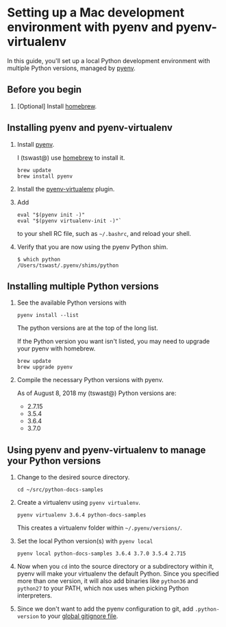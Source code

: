 # Setting up a Mac development environment with pyenv and pyenv-virtualenv

In this guide, you'll set up a local Python development environment with
multiple Python versions, managed by [pyenv](https://github.com/pyenv/pyenv).

## Before you begin

1.  [Optional] Install [homebrew](https://brew.sh/).

## Installing pyenv and pyenv-virtualenv

1.  Install [pyenv](https://github.com/pyenv/pyenv).

    I (tswast@) use [homebrew](https://brew.sh/) to install it.

    ```
    brew update
    brew install pyenv
    ```

1.  Install the [pyenv-virtualenv](https://github.com/pyenv/pyenv-virtualenv)
    plugin.

1.  Add

    ```
    eval "$(pyenv init -)"
    eval "$(pyenv virtualenv-init -)"`
    ```

    to your shell RC file, such as `~/.bashrc`, and reload your shell.

1.  Verify that you are now using the pyenv Python shim.

    ```
    $ which python
    /Users/tswast/.pyenv/shims/python
    ```

## Installing multiple Python versions


1.  See the available Python versions with

    ```
    pyenv install --list
    ```

    The python versions are at the top of the long list.

    If the Python version you want isn't listed, you may need to upgrade
    your pyenv with homebrew.

    ```
    brew update
    brew upgrade pyenv
    ```

1.  Compile the necessary Python versions with pyenv.

    As of August 8, 2018 my (tswast@) Python versions are:

    *  2.7.15
    *  3.5.4
    *  3.6.4
    *  3.7.0

## Using pyenv and pyenv-virtualenv to manage your Python versions

1.  Change to the desired source directory.

    ```
    cd ~/src/python-docs-samples
    ```

1.  Create a virtualenv using `pyenv virtualenv`.

    ```
    pyenv virtualenv 3.6.4 python-docs-samples
    ```

    This creates a virtualenv folder within `~/.pyenv/versions/`.

1.  Set the local Python version(s) with `pyenv local`

    ```
    pyenv local python-docs-samples 3.6.4 3.7.0 3.5.4 2.715
    ```

1.  Now when you `cd` into the source directory or a subdirectory within it,
    pyenv will make your virtualenv the default Python. Since you specified
    more than one version, it will also add binaries like `python36` and
    `python27` to your PATH, which nox uses when picking Python interpreters.

1.  Since we don't want to add the pyenv configuration to git, add
    `.python-version` to your [global gitignore
    file](https://help.github.com/articles/ignoring-files/#create-a-global-gitignore).
